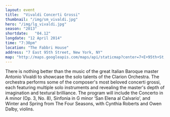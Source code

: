 ```yaml
---
layout: event
title:  "Vivaldi Concerti Grossi"
thumbnail: "/img/sm_vivaldi.jpg"
hero: "/img/lg_vivaldi.jpg"
season: "2013"
shortdate:   "04.12"
longdate: "12 April 2014"
time: "7:30pm"
location: "The Fabbri House"
address: "7 East 95th Street, New York, NY"
map: "http://maps.googleapis.com/maps/api/staticmap?center=7+E+95th+St,+New+York,+NY+10128&zoom=16&size=700x300&maptype=roadmap&visual_refresh=true&markers=color:green%7Clabel:A%7C40.7870599,-73.955279&sensor=false"
---
```


There is nothing better than the music of the great Italian Baroque master Antonio Vivaldi to showcase the solo talents of the Clarion Orchestra. The orchestra performs some of the composer's most beloved concerti grossi, each featuring multiple solo instruments and revealing the master's depth of imagination and textural brilliance. The program will include the Concerto in A minor (Op. 3, No. 8), Sinfonia in G minor ‘San Elena al Calvario’, and Winter and Spring from The Four Seasons, with Cynthia Roberts and Owen Dalby, violins.
